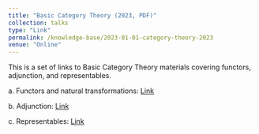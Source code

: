 ```yaml
---
title: "Basic Category Theory (2023, PDF)"
collection: talks
type: "Link"
permalink: /knowledge-base/2023-01-01-category-theory-2023
venue: "Online"
---
```

This is a set of links to Basic Category Theory materials covering functors, adjunction, and representables.

a. Functors and natural transformations:
[Link](https://living-crowley-d58.notion.site/Categories-Functors-Natural-Transformations-22085f9d472f45168044b3747f0cf96d)

b. Adjunction: 
[Link](https://living-crowley-d58.notion.site/Adjoint-bce6a8a1046e4794ae7c9a09291da978?pvs=4)

c. Representables: 
[Link](https://living-crowley-d58.notion.site/Representables-4ee977c16a08482da8e7e7e6f8570fda)
